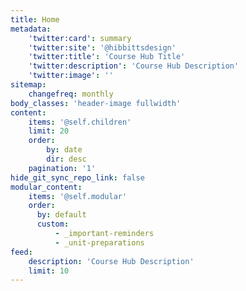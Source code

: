 ```yaml
---
title: Home
metadata:
    'twitter:card': summary
    'twitter:site': '@hibbittsdesign'
    'twitter:title': 'Course Hub Title'
    'twitter:description': 'Course Hub Description'
    'twitter:image': ''
sitemap:
    changefreq: monthly
body_classes: 'header-image fullwidth'
content:
    items: '@self.children'
    limit: 20
    order:
        by: date
        dir: desc
    pagination: '1'
hide_git_sync_repo_link: false
modular_content:
    items: '@self.modular'
    order:
      by: default
      custom:
          - _important-reminders
          - _unit-preparations
feed:
    description: 'Course Hub Description'
    limit: 10
---
```


